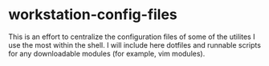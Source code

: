 # workstation-config-files
This is an effort to centralize the configuration files of some of the utilites I use the most within the shell. I will include here dotfiles and runnable scripts for any downloadable modules (for example, vim modules).
